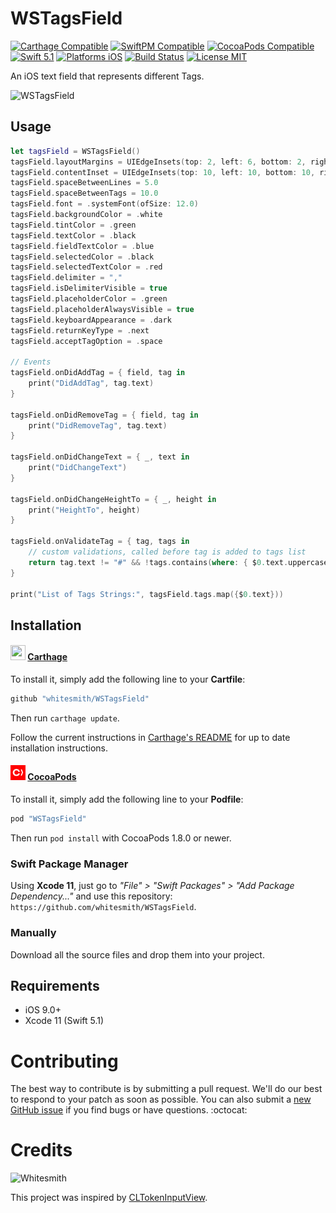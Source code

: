 # WSTagsField

[![Carthage Compatible](https://img.shields.io/badge/Carthage-compatible-4BC51D.svg)](https://github.com/Carthage/Carthage)
[![SwiftPM Compatible](https://img.shields.io/badge/SwiftPM-Compatible-brightgreen.svg)](https://swift.org/package-manager/)
[![CocoaPods Compatible](https://img.shields.io/cocoapods/v/WSTagsField.svg)](https://cocoapods.org/pods/WSTagsField)
[![Swift 5.1](https://img.shields.io/badge/Swift-5.1-orange.svg?style=flat)](https://developer.apple.com/swift/)
[![Platforms iOS](https://img.shields.io/badge/Platforms-iOS-lightgray.svg?style=flat)](http://www.apple.com/ios/)
[![Build Status](https://app.bitrise.io/app/059bc89743c769dc/status.svg?token=Wu0zdJtTsCQlVFSG1XuGIw&branch=master)]()
[![License MIT](https://img.shields.io/badge/License-MIT-lightgrey.svg?style=flat)](https://opensource.org/licenses/MIT)

An iOS text field that represents different Tags.

![WSTagsField](http://i.giphy.com/3o72F8JCGkjrF4Lwvm.gif)

## Usage

``` swift
let tagsField = WSTagsField()
tagsField.layoutMargins = UIEdgeInsets(top: 2, left: 6, bottom: 2, right: 6)
tagsField.contentInset = UIEdgeInsets(top: 10, left: 10, bottom: 10, right: 10)
tagsField.spaceBetweenLines = 5.0
tagsField.spaceBetweenTags = 10.0
tagsField.font = .systemFont(ofSize: 12.0)
tagsField.backgroundColor = .white
tagsField.tintColor = .green
tagsField.textColor = .black
tagsField.fieldTextColor = .blue
tagsField.selectedColor = .black
tagsField.selectedTextColor = .red
tagsField.delimiter = ","
tagsField.isDelimiterVisible = true
tagsField.placeholderColor = .green
tagsField.placeholderAlwaysVisible = true
tagsField.keyboardAppearance = .dark
tagsField.returnKeyType = .next
tagsField.acceptTagOption = .space

// Events
tagsField.onDidAddTag = { field, tag in
    print("DidAddTag", tag.text)
}

tagsField.onDidRemoveTag = { field, tag in
    print("DidRemoveTag", tag.text)
}

tagsField.onDidChangeText = { _, text in
    print("DidChangeText")
}

tagsField.onDidChangeHeightTo = { _, height in
    print("HeightTo", height)
}

tagsField.onValidateTag = { tag, tags in
    // custom validations, called before tag is added to tags list
    return tag.text != "#" && !tags.contains(where: { $0.text.uppercased() == tag.text.uppercased() })
}

print("List of Tags Strings:", tagsField.tags.map({$0.text}))
```

## Installation

#### <img src="https://cloud.githubusercontent.com/assets/432536/5252404/443d64f4-7952-11e4-9d26-fc5cc664cb61.png" width="24" height="24"> [Carthage]

[Carthage]: https://github.com/Carthage/Carthage

To install it, simply add the following line to your **Cartfile**:

```ruby
github "whitesmith/WSTagsField"
```

Then run `carthage update`.

Follow the current instructions in [Carthage's README][carthage-installation]
for up to date installation instructions.

[carthage-installation]: https://github.com/Carthage/Carthage#adding-frameworks-to-an-application

#### <img src="https://raw.githubusercontent.com/ricardopereira/resources/master/img/cocoapods.png" width="24" height="24"> [CocoaPods]

[CocoaPods]: http://cocoapods.org

To install it, simply add the following line to your **Podfile**:

```ruby
pod "WSTagsField"
```

Then run `pod install` with CocoaPods 1.8.0 or newer.

### Swift Package Manager

Using **Xcode 11**, just go to _"File" > "Swift Packages" > "Add Package Dependency..."_ and use this repository: `https://github.com/whitesmith/WSTagsField`.

### Manually

Download all the source files and drop them into your project.

## Requirements

* iOS 9.0+
* Xcode 11 (Swift 5.1)

# Contributing

The best way to contribute is by submitting a pull request. We'll do our best to respond to your patch as soon as possible. You can also submit a [new GitHub issue](https://github.com/whitesmith/WSTagsField/issues/new) if you find bugs or have questions. :octocat:

# Credits
![Whitesmith](http://i.imgur.com/Si2l3kd.png)

This project was inspired by [CLTokenInputView](https://github.com/clusterinc/CLTokenInputView).
